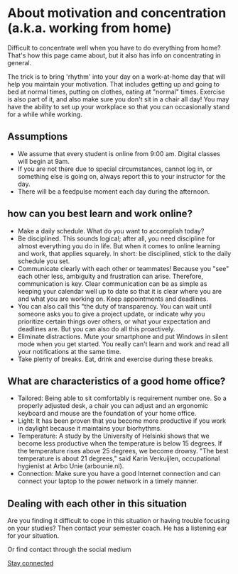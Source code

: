 # About motivation and concentration (a.k.a. working from home)

Difficult to concentrate well when you have to do everything from home? That's how this page came about, but it also has info on concentrating in general.

The trick is to bring 'rhythm' into your day on a work-at-home day that will help you maintain your motivation. That includes getting up and going to bed at normal times, putting on clothes, eating at "normal" times. Exercise is also part of it, and also make sure you don't sit in a chair all day! You may have the ability to set up your workplace so that you can occasionally stand for a while while working.


## Assumptions

+ We assume that every student is online from 9:00 am. Digital classes will begin at 9am.
+ If you are not there due to special circumstances, cannot log in, or something else is going on, always report this to your instructor for the day.
+ There will be a feedpulse moment each day during the afternoon.


## how can you best learn and work online?

+ Make a daily schedule. What do you want to accomplish today?
+ Be disciplined. This sounds logical; after all, you need discipline for almost everything you do in life. But when it comes to online learning and work, that applies squarely. In short: be disciplined, stick to the daily schedule you set.
+ Communicate clearly with each other or teammates! Because you "see" each other less, ambiguity and frustration can arise. Therefore, communication is key. Clear communication can be as simple as keeping your calendar well up to date so that it is clear where you are and what you are working on. Keep appointments and deadlines.
+ You can also call this "the duty of transparency. You can wait until someone asks you to give a project update, or indicate why you prioritize certain things over others, or what your expectation and deadlines are. But you can also do all this proactively.
+ Eliminate distractions. Mute your smartphone and put Windows in silent mode when you get started. You really can't learn and work and read all your notifications at the same time.
+ Take plenty of breaks. Eat, drink and exercise during these breaks.


## What are characteristics of a good home office?

+ Tailored: Being able to sit comfortably is requirement number one. So a properly adjusted desk, a chair you can adjust and an ergonomic keyboard and mouse are the foundation of your home office.
+ Light: It has been proven that you become more productive if you work in daylight because it maintains your biorhythms.
+ Temperature: A study by the University of Helsinki shows that we become less productive when the temperature is below 15 degrees. If the temperature rises above 25 degrees, we become drowsy. "The best temperature is about 21 degrees," said Karin Verkuijlen, occupational hygienist at Arbo Unie (arbounie.nl).
+ Connection: Make sure you have a good Internet connection and can connect your laptop to the power network in a timely manner.


## Dealing with each other in this situation

Are you finding it difficult to cope in this situation or having trouble focusing on your studies? Then contact your semester coach. He has a listening ear for your situation.

Or find contact through the social medium

[Stay connected](https://fontys.edu/Student-guide-Fontys-helps/Stay-connected.htm)

